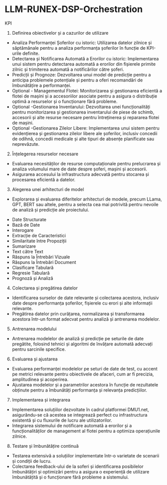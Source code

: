 # LLM-RUNEX-DSP-Orchestration
KPI


1. Definirea obiectivelor și a cazurilor de utilizare
* Analiza Performanței Șoferilor cu istoric: Utilizarea datelor zilnice și săptămânale pentru a analiza performanța șoferilor în funcție de KPI-urile definite.
* Detectarea și Notificarea Automată a Erorilor cu istoric: Implementarea unui sistem pentru detectarea automată a erorilor din fișierele primite zilnic și trimiterea automată a notificărilor către șoferi.
* Predicții și Prognoze: Dezvoltarea unui model de predicție pentru a anticipa problemele potențiale și pentru a oferi recomandări de îmbunătățire a performanței.
* Optional - Managementul Flotei: Monitorizarea și gestionarea eficientă a flotei de mașini și a accesoriilor asociate pentru a asigura o distribuție optimă a resurselor și o funcționare fără probleme.
* Optional -Gestionarea Inventarului: Dezvoltarea unei funcționalități pentru monitorizarea și gestionarea inventarului de piese de schimb, accesorii și alte resurse necesare pentru întreținerea și repararea flotei de mașini.
* Optional -Gestionarea Zilelor Libere: Implementarea unui sistem pentru evidențierea și gestionarea zilelor libere ale șoferilor, inclusiv concedii de odihnă, concedii medicale și alte tipuri de absențe planificate sau neprevăzute.
2. Înțelegerea resurselor necesare
* Evaluarea necesităților de resurse computaționale pentru prelucrarea și analiza volumului mare de date despre șoferi, mașini și accesorii.
* Asigurarea accesului la infrastructura adecvată pentru stocarea și procesarea eficientă a datelor.
3. Alegerea unei arhitecturi de model
* Explorarea și evaluarea diferitelor arhitecturi de modele, precum LLama, GPT, BERT sau altele, pentru a selecta cea mai potrivită pentru nevoile de analiză și predicție ale proiectului.
- Date Structurate
- Bază de Date
- Interogare
- Extracție de Caracteristici
- Similaritate între Propoziții
- Sumarizare
- Text către Text	
- Răspuns la Întrebări Vizuale
- Răspuns la Întrebări Document
- Clasificare Tabulară
- Regresie Tabulară
- Prognoză și Analiză
4. Colectarea și pregătirea datelor
* Identificarea surselor de date relevante și colectarea acestora, inclusiv date despre performanța șoferilor, fișierele cu erori și alte informații relevante.
* Pregătirea datelor prin curățarea, normalizarea și transformarea acestora într-un format adecvat pentru analiză și antrenarea modelelor.
5. Antrenarea modelului
* Antrenarea modelelor de analiză și predicție pe seturile de date pregătite, folosind tehnici și algoritmi de învățare automată adecvați pentru sarcinile specifice.
6. Evaluarea și ajustarea
* Evaluarea performanței modelelor pe seturi de date de test, cu accent pe metrici relevante pentru obiectivele de afaceri, cum ar fi precizia, amplitudinea și acoperirea.
* Ajustarea modelelor și a parametrilor acestora în funcție de rezultatele obținute pentru a îmbunătăți performanța și relevanța predicțiilor.
7. Implementarea și integrarea
* Implementarea soluțiilor dezvoltate în cadrul platformei DMU1.net, asigurându-se că acestea se integrează perfect cu infrastructura existentă și cu fluxurile de lucru ale utilizatorilor.
* Integrarea sistemului de notificare automată a erorilor și a funcționalităților de management al flotei pentru a optimiza operațiunile zilnice.
8. Testare și îmbunătățire continuă
* Testarea extensivă a soluțiilor implementate într-o varietate de scenarii și condiții de lucru.
* Colectarea feedback-ului de la soferi și identificarea posibilelor îmbunătățiri și optimizări pentru a asigura o experiență de utilizare îmbunătățită și o funcționare fără probleme a sistemului.
